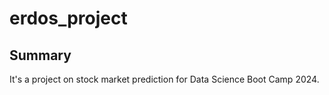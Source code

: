# erdos_project

## Summary
It's a project on stock market prediction for Data Science Boot Camp 2024.
